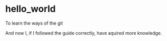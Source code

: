 # hello_world
To learn the ways of the git

And now I, if I followed the guide correctly, have aquired more knowledge.

